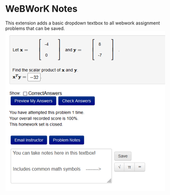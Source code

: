 # WeBWorK Notes

This extension adds a basic dropdown textbox to all webwork assignment problems that can be saved.
![WeBWorK Notes](./webwork.png)